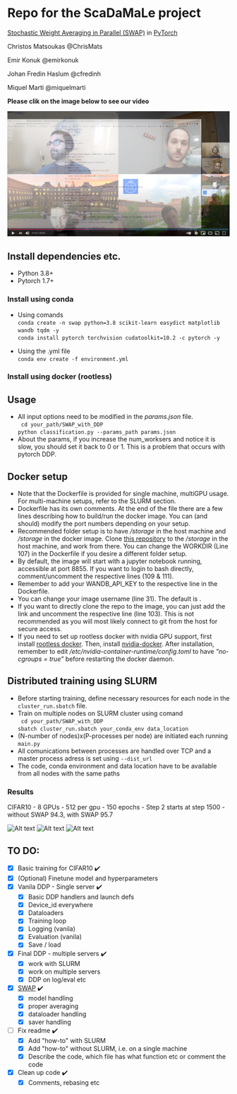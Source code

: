 # Repo for the ScaDaMaLe project
[Stochastic Weight Averaging in Parallel (SWAP)](https://openreview.net/pdf?id=rygFWAEFwS) in [PyTorch](https://pytorch.org/)

Christos Matsoukas @ChrisMats

Emir Konuk @emirkonuk

Johan Fredin Haslum @cfredinh

Miquel Marti @miquelmarti

**Please clik on the image below to see our video**

[![Video demonstration](images/swap.png)](https://youtu.be/O3ZxNvEx48Q)

## Install dependencies etc.

- Python 3.8+ 
- Pytorch 1.7+

### Install using conda
- Using comands\
```conda create -n swap python=3.8 scikit-learn easydict matplotlib wandb tqdm -y```\
```conda install pytorch torchvision cudatoolkit=10.2 -c pytorch -y```

- Using the .yml file\
```conda env create -f environment.yml```

### Install using docker (rootless)

## Usage
- All input options need to be modified in the _params.json_ file.\
``` cd your_path/SWAP_with_DDP```\
```python classification.py --params_path params.json```
- About the params, if you increase the num_worksers and notice it is slow, you should set it back to 0 or 1. This is a problem that occurs with pytorch DDP.

## Docker setup
- Note that the Dockerfile is provided for single machine, multiGPU usage. For multi-machine setups, refer to the SLURM section.
- Dockerfile has its own comments. At the end of the file there are a few lines describing how to build/run the docker image. You can (and should) modify the port numbers depending on your setup. 
- Recommended folder setup is to have _/storage_ in the host machine and _/storage_ in the docker image. Clone [this repository](https://github.com/ChrisMats/SWAP_with_DDP) to the _/storage_ in the host machine, and work from there. You can change the WORKDIR (Line 107) in the Dockerfile if you desire a different folder setup. 
- By default, the image will start with a jupyter notebook running, accessible at port 8855. If you want to login to bash directly, comment/uncomment the respective lines (109 & 111).
- Remember to add your WANDB_API_KEY to the respective line in the Dockerfile.
- You can change your image username (line 31). The default is <swapuser>.
- If you want to directly clone the repo to the image, you can just add the link and uncomment the respective line (line 103). This is not recommended as you will most likely connect to git from the host for secure access.
- If you need to set up rootless docker with nvidia GPU support, first install [rootless docker](https://docs.docker.com/engine/security/rootless/). Then, install [nvidia-docker](https://github.com/NVIDIA/nvidia-docker). After installation, remember to edit _/etc/nvidia-container-runtime/config.toml_ to have _"no-cgroups = true"_ before restarting the docker daemon.

## Distributed training using SLURM

- Before starting training, define necessary resources for each node in the ```cluster_run.sbatch``` file.
- Train on multiple nodes on SLURM cluster using comand \
``` cd your_path/SWAP_with_DDP```\
```sbatch cluster_run.sbatch your_conda_env data_location```
- (N-number of nodes)x(P-processes per node) are initiated each running ```main.py```
- All comunications between processes are handled over TCP and a master process adress is set using ```--dist_url```
- The code, conda environment and data location have to be available from all nodes with the same paths



### Results
CIFAR10 - 8 GPUs - 512 per gpu - 150 epochs - Step 2 starts at step 1500 - without SWAP 94.3, with SWAP 95.7

![Alt text](images/loss.png?raw=true "Loss evalution")
![Alt text](images/acc.png?raw=true "Accuracy evalution")
![Alt text](images/lr.png?raw=true "Learning rate schedule")

## TO DO:
- [x] Basic training for CIFAR10 :heavy_check_mark:
- [x] (Optional) Finetune model and hyperparameters
- [x] Vanila DDP - Single server :heavy_check_mark:
    - [x] Basic DDP handlers and launch defs
    - [x] Device_id everywhere 
    - [x] Dataloaders
    - [x] Training loop
    - [x] Logging (vanila)    
    - [x] Evaluation (vanila)        
    - [x] Save / load

- [x] Final DDP - multiple servers :heavy_check_mark:
    - [x] work with SLURM
    - [x] work on multiple servers  
    - [x] DDP on log/eval etc     
- [x] [SWAP](https://openreview.net/pdf?id=rygFWAEFwS) :heavy_check_mark:
    - [x] model handling
    - [x] proper averaging
    - [x] dataloader handling    
    - [x] saver handling        
- [ ] Fix readme :heavy_check_mark:
    - [x] Add "how-to" with SLURM
    - [x] Add "how-to" without SLURM, i.e. on a single machine
    - [x] Describe the code, which file has what function etc or comment the code
- [x] Clean up code :heavy_check_mark:
    - [x] Comments, rebasing etc
